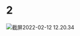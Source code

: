 # 2

<img src="/Users/yangdong/Library/CloudStorage/OneDrive-Personal/Media/Knowledge Base.media/截屏2022-02-12 12.20.34.png" alt="截屏2022-02-12 12.20.34" style="zoom:100%;" />
